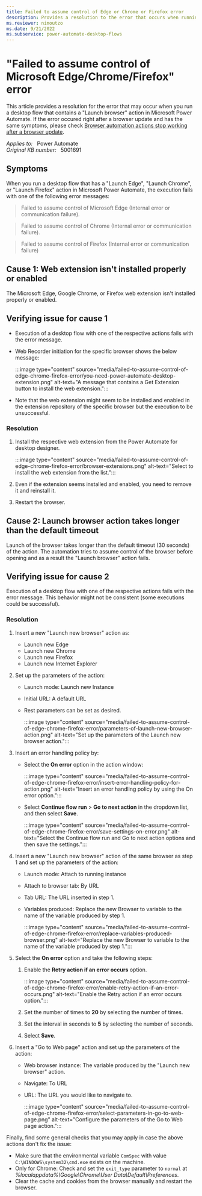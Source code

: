 ```yaml
---
title: Failed to assume control of Edge or Chrome or Firefox error
description: Provides a resolution to the error that occurs when running a desktop flow that has a "Launch browser" action in Power Automate.
ms.reviewer: nimoutzo
ms.date: 9/21/2022
ms.subservice: power-automate-desktop-flows
---
```

# "Failed to assume control of Microsoft Edge/Chrome/Firefox" error

This article provides a resolution for the error that may occur when you run a desktop flow that contains a "Launch browser" action in Microsoft Power Automate. If the error occured right after a browser update and has the same symptoms, please check [Browser automation actions stop working after a browser update](https://learn.microsoft.com/troubleshoot/power-platform/power-automate/browser-automation-error-after-chromium-update).

_Applies to:_ &nbsp; Power Automate  
_Original KB number:_ &nbsp; 5001691

## Symptoms

When you run a desktop flow that has a "Launch Edge", "Launch Chrome", or "Launch Firefox" action in Microsoft Power Automate, the execution fails with one of the following error messages:

> Failed to assume control of Microsoft Edge (Internal error or communication failure).

> Failed to assume control of Chrome (Internal error or communication failure).

> Failed to assume control of Firefox (Internal error or communication failure)

## Cause 1: Web extension isn't installed properly or enabled

The Microsoft Edge, Google Chrome, or Firefox web extension isn't installed properly or enabled.

## Verifying issue for cause 1

- Execution of a desktop flow with one of the respective actions fails with the error message.
- Web Recorder initiation for the specific browser shows the below message:

  :::image type="content" source="media/failed-to-assume-control-of-edge-chrome-firefox-error/you-need-power-automate-desktop-extension.png" alt-text="A message that contains a Get Extension button to install the web extension.":::

- Note that the web extension might seem to be installed and enabled in the extension repository of the specific browser but the execution to be unsuccessful.

### Resolution

1. Install the respective web extension from the Power Automate for desktop designer.

   :::image type="content" source="media/failed-to-assume-control-of-edge-chrome-firefox-error/browser-extensions.png" alt-text="Select to install the web extension from the list.":::

2. Even if the extension seems installed and enabled, you need to remove it and reinstall it.
3. Restart the browser.

## Cause 2: Launch browser action takes longer than the default timeout

Launch of the browser takes longer than the default timeout (30 seconds) of the action. The automation tries to assume control of the browser before opening and as a result the "Launch browser" action fails.

## Verifying issue for cause 2

Execution of a desktop flow with one of the respective actions fails with the error message. This behavior might not be consistent (some executions could be successful).

### Resolution

1. Insert a new "Launch new browser" action as:
    - Launch new Edge
    - Launch new Chrome
    - Launch new Firefox
    - Launch new Internet Explorer

2. Set up the parameters of the action:
    - Launch mode: Launch new Instance
    - Initial URL: A default URL
    - Rest parameters can be set as desired.

      :::image type="content" source="media/failed-to-assume-control-of-edge-chrome-firefox-error/parameters-of-launch-new-browser-action.png" alt-text="Set up the parameters of the Launch new browser action.":::

3. Insert an error handling policy by:
    - Select the **On error** option in the action window:

      :::image type="content" source="media/failed-to-assume-control-of-edge-chrome-firefox-error/insert-error-handling-policy-for-action.png" alt-text="Insert an error handling policy by using the On error option.":::

    - Select **Continue flow run** > **Go to next action** in the dropdown list, and then select **Save**.

      :::image type="content" source="media/failed-to-assume-control-of-edge-chrome-firefox-error/save-settings-on-error.png" alt-text="Select the Continue flow run and Go to next action options and then save the settings.":::

4. Insert a new "Launch new browser" action of the same browser as step 1 and set up the parameters of the action:
    - Launch mode: Attach to running instance
    - Attach to browser tab: By URL
    - Tab URL: The URL inserted in step 1.
    - Variables produced: Replace the new Browser to variable to the name of the variable produced by step 1.

        :::image type="content" source="media/failed-to-assume-control-of-edge-chrome-firefox-error/replace-variables-produced-browser.png" alt-text="Replace the new Browser to variable to the name of the variable produced by step 1.":::

5. Select the **On error** option and take the following steps:
    1. Enable the **Retry action if an error occurs** option.

       :::image type="content" source="media/failed-to-assume-control-of-edge-chrome-firefox-error/enable-retry-action-if-an-error-occurs.png" alt-text="Enable the Retry action if an error occurs option.":::

    2. Set the number of times to **20** by selecting the number of times.
    3. Set the interval in seconds to **5** by selecting the number of seconds.
    4. Select **Save**.

6. Insert a "Go to Web page" action and set up the parameters of the action:
    - Web browser instance: The variable produced by the "Launch new browser" action.
    - Navigate: To URL
    - URL: The URL you would like to navigate to.

      :::image type="content" source="media/failed-to-assume-control-of-edge-chrome-firefox-error/select-parameters-in-go-to-web-page.png" alt-text="Configure the parameters of the Go to Web page action.":::

Finally, find some general checks that you may apply in case the above actions don't fix the issue:

- Make sure that the environmental variable `ComSpec` with value `C:\WINDOWS\system32\cmd.exe` exists on the machine.
- Only for Chrome: Check and set the `exit_type` parameter to `normal` at _%localappdata%\Google\Chrome\User Data\Default\Preferences_.
- Clear the cache and cookies from the browser manually and restart the browser.
